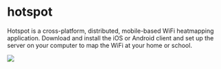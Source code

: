 # hotspot

Hotspot is a cross-platform, distributed, mobile-based WiFi heatmapping application. Download and install the iOS or Android client and set up the server on your computer to map the WiFi at your home or school.

<img align="center" src="https://challengepost-s3-challengepost.netdna-ssl.com/photos/production/software_photos/000/681/526/datas/gallery.jpg"/>
